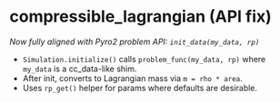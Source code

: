 # compressible_lagrangian (API fix)
*Now fully aligned with Pyro2 problem API: `init_data(my_data, rp)`*
- `Simulation.initialize()` calls `problem_func(my_data, rp)` where `my_data` is a cc_data-like shim.
- After init, converts to Lagrangian mass via `m = rho * area`.
- Uses `rp_get()` helper for params where defaults are desirable.
